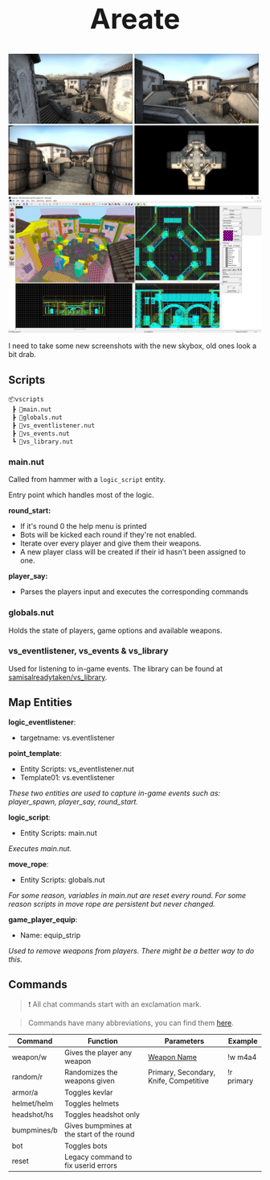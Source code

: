 <h1 align="center" style="font-size: 55px">Areate</h1>

<div align="center" style="display:inline">
      <img src="media/1.jpg" width="49%">
      <img src="media/2.jpg" width="49%">
</div>
<div align="center" style="display:inline">
      <img src="media/3.jpg" width="49%">
      <img src="media/4.jpg" width="49%">
</div>

<div align="center" style="display:inline">
      <img src="media/editor.jpg">
</div>

I need to take some new screenshots with the new skybox, old ones look a bit drab.

## Scripts
```
📦vscripts
 ┣ 📜main.nut
 ┣ 📜globals.nut
 ┣ 📜vs_eventlistener.nut
 ┣ 📜vs_events.nut
 ┗ 📜vs_library.nut
 ```

### main.nut

Called from hammer with a `logic_script` entity.

Entry point which handles most of the logic.

**round_start:**
  - If it's round 0 the help menu is printed
  - Bots will be kicked each round if they're not enabled.
  - Iterate over every player and give them their weapons.
  - A new player class will be created if their id hasn't been assigned to one.

**player_say:**
  - Parses the players input and executes the corresponding commands

### globals.nut

Holds the state of players, game options and available weapons.

### vs_eventlistener, vs_events & vs_library

Used for listening to in-game events.
The library can be found at [samisalreadytaken/vs_library](https://github.com/samisalreadytaken/vs_library).

## Map Entities
**logic_eventlistener**:
- targetname: vs.eventlistener

**point_template**:
- Entity Scripts: vs_eventlistener.nut
- Template01: vs.eventlistener

*These two entities are used to capture in-game events such as: player_spawn, player_say, round_start.*

**logic_script**:
- Entity Scripts: main.nut

*Executes main.nut.*

**move_rope**:
- Entity Scripts: globals.nut

*For some reason, variables in main.nut are reset every round. For some reason scripts in move rope are persistent but never changed.*

**game_player_equip**:
- Name: equip_strip

*Used to remove weapons from players. There might be a better way to do this.*

## Commands

>❗ All chat commands start with an exclamation mark.

> Commands have many abbreviations, you can find them [here](vscripts/main.nut#L96).

| Command     | Function                                  | Parameters                             | Example    |
|-------------|-------------------------------------------|----------------------------------------|------------|
| weapon/w    | Gives the player any weapon               | [Weapon Name](vscripts/main.nut#L313)  | !w m4a4    |
| random/r    | Randomizes the weapons given              | Primary, Secondary, Knife, Competitive | !r primary |
| armor/a     | Toggles kevlar                            |                                        |            |
| helmet/helm | Toggles helmets                           |                                        |            |
| headshot/hs | Toggles headshot only                     |                                        |            |
| bumpmines/b | Gives bumpmines at the start of the round |                                        |            |
| bot         | Toggles bots                              |                                        |            |
| reset       | Legacy command to fix userid errors       |                                        |            |